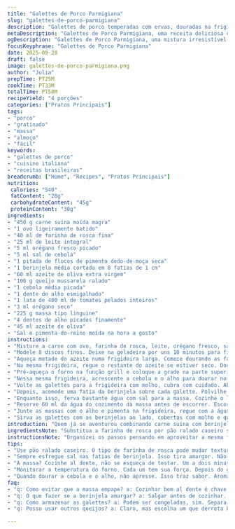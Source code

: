 ```yaml
---
title: "Galettes de Porco Parmigiana"
slug: "galettes-de-porco-parmigiana"
description: "Galettes de porco temperadas com ervas, douradas na frigideira, cobertas com fatias de berinjela e queijo gratinado, acompanhadas de molho de tomate rápido e linguine ao alho. Ajustes nas quantidades e passos para mais sabor e textura, incluindo troca da salsa pelo orégano fresco e pitada extra de calor. Técnica focada em reconhecer o ponto certo pelo aroma e aparência, além de dicas para evitar berinjela amarga ou massa empapada. Receita com toque mediterrâneo e jeito brasileiro, prática e saborosa para o dia a dia."
metaDescription: "Galettes de Porco Parmigiana, uma receita deliciosa com carne suína, berinjela. Prática para o dia a dia e cheia de sabor."
ogDescription: "Galettes de Porco Parmigiana, uma mistura irresistível de sabores. Carne suína, berinjela e queijo gratinado. Ótima opção para almoços!"
focusKeyphrase: "Galettes de Porco Parmigiana"
date: 2025-09-28
draft: false
image: galettes-de-porco-parmigiana.png
author: "Julia"
prepTime: PT25M
cookTime: PT33M
totalTime: PT58M
recipeYield: "4 porções"
categories: ["Pratos Principais"]
tags:
- "porco"
- "gratinado"
- "massa"
- "almoço"
- "fácil"
keywords:
- "galettes de porco"
- "cuisine italiana"
- "receitas brasileiras"
breadcrumb: ["Home", "Recipes", "Pratos Principais"]
nutrition: 
 calories: "540"
 fatContent: "28g"
 carbohydrateContent: "45g"
 proteinContent: "38g"
ingredients:
- "450 g carne suína moída magra"
- "1 ovo ligeiramente batido"
- "40 ml de farinha de rosca fina"
- "25 ml de leite integral"
- "5 ml orégano fresco picado"
- "5 ml sal de cebola"
- "1 pitada de flocos de pimenta dedo-de-moça seca"
- "1 berinjela média cortada em 8 fatias de 1 cm"
- "60 ml azeite de oliva extra virgem"
- "100 g queijo mussarela ralado"
- "1 cebola média picada"
- "1 dente de alho esmigalhado"
- "1 lata de 400 ml de tomates pelados inteiros"
- "3 ml orégano seco"
- "225 g massa tipo linguine"
- "4 dentes de alho picados finamente"
- "45 ml azeite de oliva"
- "Sal e pimenta-do-reino moída na hora a gosto"
instructions:
- "Misture a carne com ovo, farinha de rosca, leite, orégano fresco, sal de cebola e a pimenta seca. Tempere com pimenta-do-reino moída na hora. Trabalhe a massa até ficar homogênea, sem compactar demais ou ela vai ficar pesada."
- "Modele 8 discos finos. Deixe na geladeira por uns 10 minutos para firmar e não desmanchar durante o cozimento."
- "Aqueça metade do azeite numa frigideira larga. Comece dourando as fatias de berinjela em fogo médio-alto. Dois minutos de cada lado, elas precisam ficar com marca de grelha e macias, mas firmes. Salpique sal grosso para tirar amargor. Reserve numa travessa forrada com papel absorvente."
- "Na mesma frigideira, regue o restante do azeite se estiver seco. Doure rapidamente as galettes de carne, 2 a 3 minutos de cada lado apenas para selar. O interior ficará suculento depois."
- "Pré-aqueça o forno na função grill e coloque a grade na parte superior."
- "Nessa mesma frigideira, acrescente a cebola e o alho para dourar no resto da gordura da carne, mexa até ficar translúcido e perfumado. Então, acrescente os tomates pelados que você esmigalhou com as mãos, o orégano seco e leve para fervura moderada. Deixe reduzir, mexendo de vez em quando, até notar o molho encorpado, isso leva uns 6 minutos."
- "Volte as galettes para a frigideira com molho, cubra com cuidado. Abaixe o fogo e deixe cozinhar coberto por uns 6 minutos, até a carne firmar e absorver o sabor do molho."
- "Depois, acomode uma fatia da berinjela sobre cada galette. Polvilhe generosamente com o queijo mussarela e leve ao grill do forno por uns 6 minutos ou até gratinar e dourar. Não tire o olho para não queimar o queijo."
- "Enquanto isso, ferva bastante água com sal para a massa. Cozinhe o linguine até ficar al dente, teste puxando um para sentir resistência, cerca de 8 a 9 minutos."
- "Reserve 60 ml da água do cozimento da massa antes de escorrer. Escorra bem, volte a massa para a panela. Aqueça o azeite numa frigideira, doure o alho junto com uma pitada de flocos de pimenta dedo-de-moça, cuidado para não queimar e ficar amargo."
- "Junte as massas com o alho e pimenta na frigideira, regue com a água reservada, mexa vigorosamente para formar uma leve emulsão que vai envolver as linguines. Corrija o sal se precisar."
- "Sirva as galettes com as berinjelas ao lado, cobertas com molho e queijo gratinado, acompanhadas da massa ao alho quente. Não deixe a massa esperar muito para não empapar."
introduction: "Quem já se aventurou combinando carne suína com berinjela sabe que o resultado pode variar muito. Já testei versões secas demais, outras com queijo que não derretia direito, ou molho ralo demais. Aqui a ideia é um equilíbrio fino entre os temperos aromáticos e a textura que parece mole mas é tenra, o queijo gratinado que traz um toque cremoso e oferece contraste, enquanto o linguine ao alho funciona como um pano de fundo simples que nunca falta nas nossas mesas. Não é só técnica, é um convite para sentir, ouvir o chiado na panela, cheirar o perfume das ervas e da carne no ponto certo, ver o molho espesso e o queijo por cima borbulhar até ficar dourado. A cozinha não espera relógio, presta atenção no visual, no aroma e na textura, senão complica."
ingredientsNote: "Substitua a farinha de rosca por pão ralado caseiro se quiser textura mais rústica; sempre opto pela carne suína magra, ajuda a evitar excesso de gordura na frigideira. O orégano fresco funciona melhor que o seco, mas se não tiver, ajuste a quantidade do seco, pois ele é mais concentrado. A berinjela? Sempre deixo salgar para tirar amargor, assim evita aquele gosto estranho na boca. Se não curtir pimenta, pode trocar pelos flocos de pimenta calabresa ou até colocar uma pitada de páprica doce. O queijo mussarela pode ser o tipo que derrete fácil, como o muçarela fresca, ralada manualmente. Para acelerar, molho de tomate pelado enlatado é prático, mas vale uma passadinha no liquidificador se quiser textura mais suave."
instructionsNote: "Organizei os passos pensando em aproveitar a mesma frigideira para conservar os sabores. Dourar a berinjela primeiro garante aquele toque defumado e evita virar uma mistura encharcada. Não pressione as galettes de carne na frigideira, para não perder suculência. No molho, nada de colocar tudo junto e deixar ferver loucamente; reduza o fogo e mexa para não grudar. Cozinhar a massa al dente exige prova antes do tempo indicado, e a pouca água de cozimento ajuda a dar brilho e liga na massa, o famoso 'toque do chef'. Troquei um pouco do tempo para ajustar o ponto ideal da carne e do queijo gratinado, pois forno e fogão variam muito. Na dúvida, observe: carne firme mas macia no toque, molho com brilho e aroma forte, queijo borbulhando com pontos dourados claros, sem queimar."
tips:
- "Use pão ralado caseiro. O tipo de farinha de rosca pode mudar textura. Mais rústico, mais crocância. Evita aquela mistura chata. Também, carne suína magra é melhor."
- "Sempre esfregue sal nas fatias de berinjela. Isso tira amargor. Não esquece de deixar descansar um pouco. Ajuda a não ficar amarga. Melhor assim, não enjoa."
- "A massa? Cozinhe al dente, não se esqueça de testar. Um a dois minutos antes do que dizem na embalagem. Água de cozimento depois? Brilho e liga na massa, sempre."
- "Monitorar a temperatura do forno. Cada um tem sua força. Depois do gratinado, se não estiver usando uma varinha de temperatura, olhe bem o queijo. Dourado igual espeto."
- "Quando dourar a cebola e o alho, não apresse. Isso traz sabor. Aroma deve encher a cozinha. E quando começar a esfumaçar, atenção. Não queime, fica amargo."
faq:
- "q: Como evitar que a massa empape? a: Cozinhar bem al dente é chave. Sempre teste antes. Além disso, água reservada da massa ajuda. Misture no final."
- "q: O que fazer se a berinjela amargar? a: Salgar antes de cozinhar. Deixar descansar ajuda. Se não gostar, pode adicionar um pouco de açúcar no molho depois."
- "q: Como armazenar as galettes? a: Podem ser congeladas, sim. Separa em porções, colocar em recipientes bem vedados. Ao reaquecer, use forno. Mantém crocância."
- "q: Posso usar outros queijos? a: Claro, mas escolha um que derreta bem. Queijo coalho é bom, com textura. Evita que fique duro. Cheddar pode ser um pouco forte."

---
```

